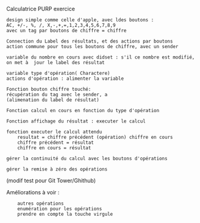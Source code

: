 
Calculatrice  PURP exercice

    design simple comme celle d'apple, avec ldes boutons : 
    AC, +/-, %, /, X,-,+,=,1,2,3,4,5,6,7,8,9
    avec un tag par boutons de chiffre = chiffre

    Connection du Label des résultats, et des actions par boutons
    action commune pour tous les boutons de chiffre, avec un sender

    variable du nombre en cours avec didset : s'il ce nombre est modifié, on met à  jour le label des résultat

    variable type d'opération( Charactere) 
    actions d'opération : alimenter la variable
    
    Fonction bouton chiffre touché: 
    récupération du tag avec le sender, a
    (alimenation du label de résultat)
    
    Fonction calcul en cours en fonction du type d'opération

    Fonction affichage du résultat : executer le calcul

    fonction executer le calcul attendu
        resultat = chiffre précédent (opération) chiffre en cours
        chiffre précédent = résultat
        chiffre en cours = résultat
    
    gérer la continuité du calcul avec les boutons d'opérations
    
    gérer la remise à zéro des opérations

(modif test pour Git Tower/Ghithub)

Améliorations à voir :

        autres opérations
        enumération pour les opérations
        prendre en compte la touche virgule


